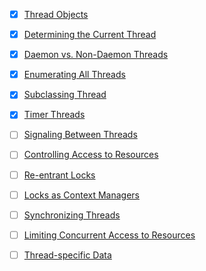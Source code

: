 - [x] [Thread Objects](https://pymotw.com/3/threading/index.html#thread-objects) 
- [x] [Determining the Current Thread](https://pymotw.com/3/threading/index.html#determining-the-current-thread)
- [x] [Daemon vs. Non-Daemon Threads](https://pymotw.com/3/threading/index.html#daemon-vs-non-daemon-threads)
- [x] [Enumerating All Threads](https://pymotw.com/3/threading/index.html#enumerating-all-threads)
- [x] [Subclassing Thread](https://pymotw.com/3/threading/index.html#subclassing-thread)
- [x] [Timer Threads](https://pymotw.com/3/threading/index.html#timer-threads)
- [ ] [Signaling Between Threads](https://pymotw.com/3/threading/index.html#signaling-between-threads)
- [ ] [Controlling Access to Resources](https://pymotw.com/3/threading/index.html#controlling-access-to-resources)
- [ ] [Re-entrant Locks](https://pymotw.com/3/threading/index.html#re-entrant-locks)
- [ ] [Locks as Context Managers](https://pymotw.com/3/threading/index.html#locks-as-context-managers)
- [ ] [Synchronizing Threads](https://pymotw.com/3/threading/index.html#synchronizing-threads)
- [ ] [Limiting Concurrent Access to Resources](https://pymotw.com/3/threading/index.html#limiting-concurrent-access-to-resources)
- [ ] [Thread-specific Data](https://pymotw.com/3/threading/index.html#thread-specific-data)

